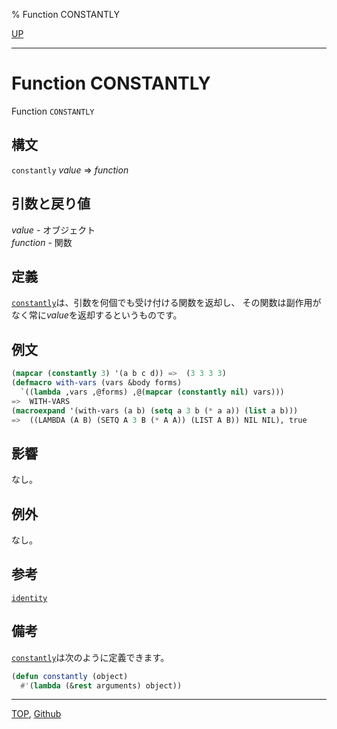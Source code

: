% Function CONSTANTLY

[UP](5.3.html)  

---

# Function CONSTANTLY


Function `CONSTANTLY`


## 構文

`constantly` *value* => *function*


## 引数と戻り値

*value* - オブジェクト  
*function* - 関数


## 定義

[`constantly`](5.3.constantly.html)は、引数を何個でも受け付ける関数を返却し、
その関数は副作用がなく常に*value*を返却するというものです。


## 例文

```lisp
(mapcar (constantly 3) '(a b c d)) =>  (3 3 3 3)
(defmacro with-vars (vars &body forms)
  `((lambda ,vars ,@forms) ,@(mapcar (constantly nil) vars)))
=>  WITH-VARS
(macroexpand '(with-vars (a b) (setq a 3 b (* a a)) (list a b)))
=>  ((LAMBDA (A B) (SETQ A 3 B (* A A)) (LIST A B)) NIL NIL), true
```


## 影響

なし。


## 例外

なし。


## 参考

[`identity`](5.3.identity.html)


## 備考

[`constantly`](5.3.constantly.html)は次のように定義できます。

```lisp
(defun constantly (object)
  #'(lambda (&rest arguments) object))
```


---
[TOP](index.html),  [Github](https://github.com/nptcl/npt-japanese)

